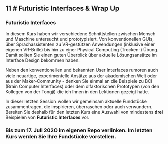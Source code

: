 ## **11 _#_** Futuristic Interfaces & Wrap Up

### Futuristic Interfaces
In diesem Kurs haben wir verschiedene Schnittstellen zwischen Mensch und Maschine untersucht und prototypisiert. Von konventionellen GUIs, über Sprachassistenten zu VR-gestützen Anwendungen (inklusive einer eigenen VR-Brille) bis hin zu einer Physical Computing (Trocken-) Übung. Damit sollten Sie einen guten Überblick über aktuelle Lösungsansätze im Interface Design bekommen haben.

Neben den konventionellen und bekannten User Interfaces rumoren auch viele neuartige, experimentelle Ansätze aus der akademischen Welt oder aus der Maker-Community - denken Sie einmal an die Beispiele zu BCI (Brain Computer Interfaces) oder dem olfaktorischen Prototypen (von den Kollegen von der Tongji) die ich Ihnen in den Lektionen gezeigt hatte.  

In dieser letzten Session wollen wir gemeinsam aktuelle Fundstücke zusammentragen, die inspirieren, überraschen oder auch verwundern. Bereiten Sie deshalb für den letzten Kurs eine Auswahl von mindestens **drei** Beispielen von **Futuristic Interfaces** vor.



### Bis zum 17. Juli 2020 im eigenen Repo verlinken. Im letzten Kurs werden Sie Ihre Fundstücke vorstellen.

